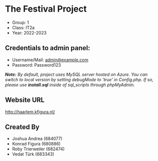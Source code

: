 # The Festival Project

- Group: 1
- Class: IT2a
- Year: 2022-2023

## Credentials to admin panel:

- Username/Mail: admin@example.com
- Password: Password123

_**Note:** By default, project uses MySQL server hosted on Azure. You can switch to local version by setting debugMode to 'true' in Config.php. If so, please use **install.sql** inside of sql_scripts through phpMyAdmin._

## Website URL

http://haarlem.kfigura.nl/

## Created By

- Joshua Andrea (684077)
- Konrad Figura (680886)
- Roby Trierweiler (682474)
- Vedat Türk (683343)